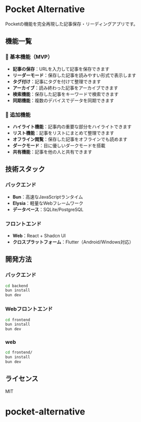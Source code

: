 # Pocket Alternative

Pocketの機能を完全再現した記事保存・リーディングアプリです。

## 機能一覧

### 🔖 基本機能（MVP）
- **記事の保存**：URLを入力して記事を保存できます
- **リーダーモード**：保存した記事を読みやすい形式で表示します
- **タグ付け**：記事にタグを付けて整理できます
- **アーカイブ**：読み終わった記事をアーカイブできます
- **検索機能**：保存した記事をキーワードで検索できます
- **同期機能**：複数のデバイスでデータを同期できます

### 🌟 追加機能
- **ハイライト機能**：記事内の重要な部分をハイライトできます
- **リスト機能**：記事をリストにまとめて整理できます
- **オフライン閲覧**：保存した記事をオフラインでも読めます
- **ダークモード**：目に優しいダークモードを搭載
- **共有機能**：記事を他の人と共有できます

## 技術スタック

### バックエンド
- **Bun**：高速なJavaScriptランタイム
- **Elysia**：軽量なWebフレームワーク
- **データベース**：SQLite/PostgreSQL

### フロントエンド
- **Web**：React + Shadcn UI
- **クロスプラットフォーム**：Flutter（Android/Windows対応）

## 開発方法

### バックエンド
```bash
cd backend
bun install
bun dev
```

### Webフロントエンド
```bash
cd frontend
bun install
bun dev
```

### web
```bash
cd frontend/
bun install
bun dev
```

## ライセンス
MIT
# pocket-alternative
